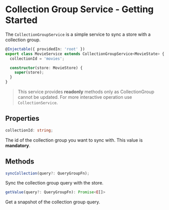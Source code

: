 # Collection Group Service - Getting Started

The `CollectionGroupService` is a simple service to sync a store with a collection group.

```typescript
@Injectable({ providedIn: 'root' })
export class MovieService extends CollectionGroupService<MovieState> {
  collectionId = 'movies';

  constructor(store: MovieStore) {
    super(store);
  }
}
```

> This service provides **readonly** methods only as CollectionGroup cannot be updated. For more interactive operation use `CollectionService`.

## Properties

```typescript
collectionId: string;
```

The id of the collection group you want to sync with. This value is **mandatory**.

## Methods

```typescript
syncCollection(query?: QueryGroupFn);
```

Sync the collection group query with the store.

```typescript
getValue(query?: QueryGroupFn): Promise<E[]>
```

Get a snapshot of the collection group query.
